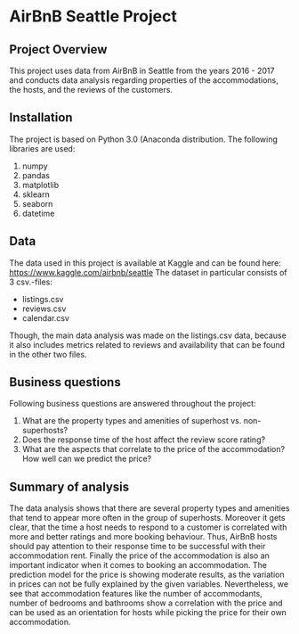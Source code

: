 # AirBnB Seattle Project

## Project Overview
This project uses data from AirBnB in Seattle from the years 2016 - 2017 and conducts data analysis regarding properties of the accommodations, the hosts, and the reviews of the customers.

## Installation
The project is based on Python 3.0 (Anaconda distribution. The following libraries are used:
1. numpy
2. pandas
3. matplotlib
4. sklearn
5. seaborn
6. datetime

## Data 
The data used in this project is available at Kaggle and can be found here: https://www.kaggle.com/airbnb/seattle 
The dataset in particular consists of 3 csv.-files:
- listings.csv
- reviews.csv
- calendar.csv

Though, the main data analysis was made on the listings.csv data, because it also includes metrics related to reviews and availability that can be found in the other two files.

## Business questions
Following business questions are answered throughout the project:

1. What are the property types and amenities of superhost vs. non-superhosts?
2. Does the response time of the host affect the review score rating?
3. What are the aspects that correlate to the price of the accommodation? How well can we predict the price?

## Summary of analysis
The data analysis shows that there are several property types and amenities that tend to appear more often in the group of superhosts. Moreover it gets clear, that the time a host needs to respond to a customer is correlated with more and better ratings and more booking behaviour. Thus, AirBnB hosts should pay attention to their response time to be successful with their accommodation rent. Finally the price of the accommodation is also an important indicator when it comes to booking an accommodation. The prediction model for the price is showing moderate results, as the variation in prices can not be fully explained by the given variables. Nevertheless, we see that accommodation features like the number of accommodants, number of bedrooms and bathrooms show a correlation with the price and can be used as an orientation for hosts while picking the price for their own accommodation.

